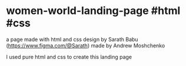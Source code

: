 # women-world-landing-page #html #css
a page made with html and css
design by Sarath Babu (https://www.figma.com/@Sarath)
made by Andrew Moshchenko

I used pure html and css to create this landing page 
